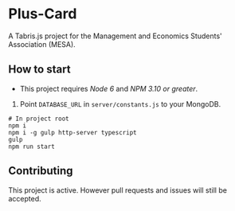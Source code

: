 # Plus-Card

A Tabris.js project for the Management and Economics Students' Association (MESA).

## How to start

* This project requires _Node 6_ and _NPM 3.10 or greater_.

1. Point `DATABASE_URL` in `server/constants.js` to your MongoDB.

```shell
# In project root
npm i
npm i -g gulp http-server typescript
gulp
npm run start
```

## Contributing

This project is active. However pull requests and issues will still be accepted.
